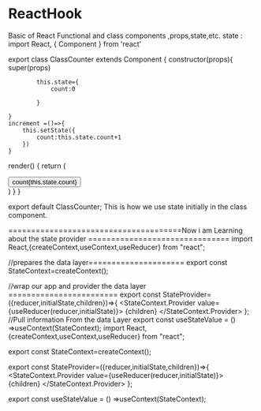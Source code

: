 # ReactHook
Basic of React 
Functional and class components ,props,state,etc.
state :
import React, { Component } from 'react'

export class ClassCounter extends Component {
    constructor(props){
        super(props)

            this.state={
                count:0

            }
        
    }
    increment =()=>{
        this.setState({
            count:this.state.count+1
        })
    }
  render() {
    return (
      <div>
      <button onClick={this.increment}> count{this.state.count}</button>
      </div>
    )
  } 
}

export default ClassCounter;
This is how we use state initially in the class component.




======================================Now i am Learning about the state provider ===============================
import React,{createContext,useContext,useReducer} from "react";


//prepares the data layer=====================
export const StateContext=createContext();

//wrap our app and provider the data layer ========================
export const StateProvider=({reducer,initialState,children})=>{
    <StateContext.Provider value={useReducer(reducer,initialState)}>
    {children}
    </StateContext.Provider>
};
//Pull information From the data Layer 
export const useStateValue = () =>useContext(StateContext);
import React,{createContext,useContext,useReducer} from "react";



export const StateContext=createContext();


export const StateProvider=({reducer,initialState,children})=>{
    <StateContext.Provider value={useReducer(reducer,initialState)}>
    {children}
    </StateContext.Provider>
};

export const useStateValue = () =>useContext(StateContext);
